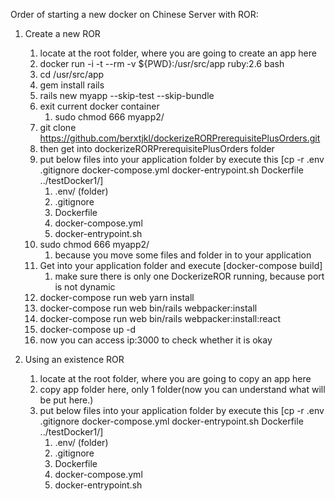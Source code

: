 Order of starting a new docker on Chinese Server with ROR:
1. Create a new ROR
    1. locate at the root folder, where you are going to create an app here
    2. docker run -i -t --rm -v ${PWD}:/usr/src/app ruby:2.6 bash
    3. cd /usr/src/app
    4. gem install rails
    5. rails new myapp --skip-test --skip-bundle
    6. exit current docker container
        1. sudo chmod 666 myapp2/
    7. git clone https://github.com/berxtjkl/dockerizeRORPrerequisitePlusOrders.git
    8. then get into dockerizeRORPrerequisitePlusOrders folder
    9. put below files into your application folder by execute this [cp -r .env .gitignore docker-compose.yml docker-entrypoint.sh Dockerfile ../testDocker1/]
        1. .env/ (folder)
        2. .gitignore
        3. Dockerfile
        4. docker-compose.yml
        5. docker-entrypoint.sh
    10. sudo chmod 666 myapp2/
        1. because you move some files and folder in to your application
    11. Get into your application folder and execute [docker-compose build]
        1. make sure there is only one DockerizeROR running, because port is not dynamic
    12. docker-compose run web yarn install
    13. docker-compose run web bin/rails webpacker:install
    14. docker-compose run web bin/rails webpacker:install:react
    15. docker-compose up -d 
    16. now you can access ip:3000 to check whether it is okay


2. Using an existence ROR
    1. locate at the root folder, where you are going to copy an app here
    2. copy app folder here, only 1 folder(now you can understand what will be put here.)
    3. put below files into your application folder by execute this [cp -r .env .gitignore docker-compose.yml docker-entrypoint.sh Dockerfile ../testDocker1/]
        1. .env/ (folder)
        1. .gitignore
        2. Dockerfile
        3. docker-compose.yml
        4. docker-entrypoint.sh
